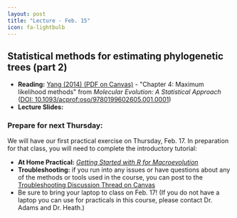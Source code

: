 ```yaml
---
layout: post
title: "Lecture - Feb. 15"
icon: fa-lightbulb
---
```


## Statistical methods for estimating phylogenetic trees (part 2) 


* **Reading:** [Yang (2014) <i class="fas fa-file-pdf"></i> (PDF on Canvas)](https://canvas.iastate.edu/courses/89027/files/18355773) - "Chapter 4: Maximum likelihood methods" from _Molecular Evolution: A Statistical Approach_ ([DOI: 10.1093/acprof:oso/9780199602605.001.0001](https://oxford.universitypressscholarship.com/view/10.1093/acprof:oso/9780199602605.001.0001/acprof-9780199602605))
* **Lecture Slides:** [<i class="fas fa-chalkboard-teacher"></i>](https://eeob-macroevolution.github.io/course-documents/lecture-slides/07-Phylogeny3.pdf)

### Prepare for next Thursday:

We will have our first practical exercise on Thursday, Feb. 17. In preparation for that class, you will need to complete the introductory tutorial:

* **At Home Practical:** [*Getting Started with R for Macroevolution* <i class="fas fa-laptop"></i>](https://eeob-macroevolution.github.io/Practicals/Onboarding_RIntro/Setting_up_R_Rstudio.html)
* **Troubleshooting:** if you run into any issues or have questions about any of the methods or tools used in the course, you can post to the [Troubleshooting Discussion Thread on Canvas <i class="fas fa-life-ring"></i>](https://canvas.iastate.edu/courses/89027/discussion_topics/1116594)
* Be sure to bring your laptop to class on Feb. 17! (If you do not have a laptop you can use for practicals in this course, please contact Dr. Adams and Dr. Heath.)
 